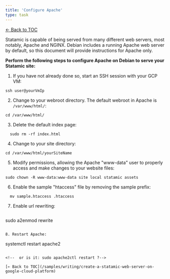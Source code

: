 ```yaml
---
title: 'Configure Apache'
type: task
---
```


[← Back to TOC](/samples/writing/create-a-statamic-web-server-on-google-cloud-platform)

Statamic is capable of being served from many different web servers, most notably, Apache and NGINX. Debian includes a running Apache web server by default, so this document will provide instructions for Apache only.

**Perform the following steps to configure Apache on Debian to serve your Statamic site:**

1. If you have not already done so, start an SSH session with your GCP VM:

  ```
  ssh user@yourVmIp
  ```

2. Change to your webroot directory. The default webroot in Apache is `/var/www/html/`:

  ```
  cd /var/www/html/
  ```

3. Delete the default index page:

  ```
	sudo rm -rf index.html
  ```

4. Change to your site directory:

  ```
  cd /var/www/html/yourSiteName
  ```

5. Modify permissions, allowing the Apache "www-data" user to properly access and make changes to your website files:

  ```
  sudo chown -R www-data:www-data site local statamic assets
  ```

6. Enable the sample "htaccess" file by removing the sample prefix:

  ```
	mv sample.htaccess .htaccess
  ```

7. Enable url rewriting:

	```
  sudo a2enmod rewrite
  ```

8. Restart Apache:

  ```
  systemctl restart apache2
  ```

  <!--  or is it: sudo apache2ctl restart ?-->

[← Back to TOC](/samples/writing/create-a-statamic-web-server-on-google-cloud-platform)
